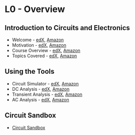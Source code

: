 # L0 - Overview

## Introduction to Circuits and Electronics

* Welcome - [edX][Welcome-edX-Video], [Amazon][Welcome-CloudFront]
* Motivation - [edX][Motivation-edX-Video], [Amazon][Motivation-CloudFront]
* Course Overview - [edX][CourseOverview-edX-Video], [Amazon][CourseOverview-CloudFront]
* Topics Covered - [edX][TopicsCovered-edX-Video], [Amazon][TopicsCovered-CloudFront]

[Welcome-edX-Video]: https://edx-video.net/mit-6002x/MIT6002XT214-I010201_DTH.mp4
[Motivation-edX-Video]: https://edx-video.net/mit-6002x/MIT6002XT214-V060600_DTH.mp4
[CourseOverview-edX-Video]: https://edx-video.net/mit-6002x/MIT6002XT214-V002700_DTH.mp4
[TopicsCovered-edX-Video]: https://edx-video.net/mit-6002x/MIT6002XT214-J100101_DTH.mp4

[Welcome-CloudFront]: https://d2f1egay8yehza.cloudfront.net/mit-6002x/MIT6002XT214-I010201_DTH.mp4
[Motivation-CloudFront]: https://d2f1egay8yehza.cloudfront.net/mit-6002x/MIT6002XT214-V060600_DTH.mp4
[CourseOverview-CloudFront]: https://d2f1egay8yehza.cloudfront.net/mit-6002x/MIT6002XT214-V002700_DTH.mp4
[TopicsCovered-CloudFront]: https://d2f1egay8yehza.cloudfront.net/mit-6002x/MIT6002XT214-J100101_DTH.mp4

## Using the Tools

* Circuit Simulator - [edX][CircuitSimulator-edX-Video], [Amazon][CircuitSimulator-CloudFront]
* DC Analysis - [edX][DC-Analysis-edX-Video], [Amazon][DC-Analysis-CloudFront]
* Transient Analysis - [edX][TransientAnalysis-edX-Video], [Amazon][TransientAnalysis-CloudFront]
* AC Analysis - [edX][AC-Analysis-edX-Video], [Amazon][AC-Analysis-CloudFront]

[CircuitSimulator-edX-Video]: https://edx-video.net/mit-6002x/MIT6002XT214-V061200_DTH.mp4
[DC-Analysis-edX-Video]: https://edx-video.net/mit-6002x/MIT6002XT214-V061100_DTH.mp4
[TransientAnalysis-edX-Video]: https://edx-video.net/mit-6002x/MIT6002XT214-V061300_DTH.mp4
[AC-Analysis-edX-Video]: https://edx-video.net/mit-6002x/MIT6002XT214-V061000_DTH.mp4

[CircuitSimulator-CloudFront]: https://d2f1egay8yehza.cloudfront.net/mit-6002x/MIT6002XT214-V061200_DTH.mp4
[DC-Analysis-CloudFront]: https://d2f1egay8yehza.cloudfront.net/mit-6002x/MIT6002XT214-V061100_DTH.mp4
[TransientAnalysis-CloudFront]: https://d2f1egay8yehza.cloudfront.net/mit-6002x/MIT6002XT214-V061300_DTH.mp4
[AC-Analysis-CloudFront]: https://d2f1egay8yehza.cloudfront.net/mit-6002x/MIT6002XT214-V061000_DTH.mp4

## Circuit Sandbox

* [Circuit Sandbox](https://spinningnumbers.org/a/circuit-sandbox.html)
